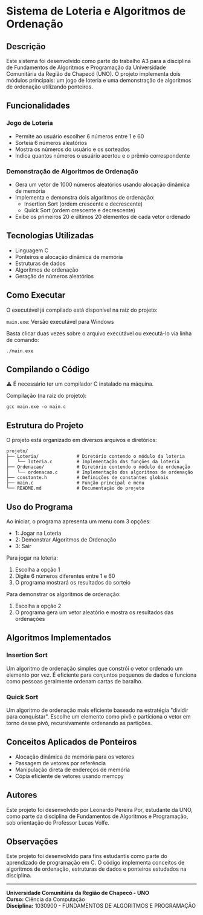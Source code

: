 # Sistema de Loteria e Algoritmos de Ordenação

## Descrição
Este sistema foi desenvolvido como parte do trabalho A3 para a disciplina de Fundamentos de Algoritmos e Programação da Universidade Comunitária da Região de Chapecó (UNO). O projeto implementa dois módulos principais: um jogo de loteria e uma demonstração de algoritmos de ordenação utilizando ponteiros.

## Funcionalidades

### Jogo de Loteria
- Permite ao usuário escolher 6 números entre 1 e 60
- Sorteia 6 números aleatórios
- Mostra os números do usuário e os sorteados
- Indica quantos números o usuário acertou e o prêmio correspondente

### Demonstração de Algoritmos de Ordenação
- Gera um vetor de 1000 números aleatórios usando alocação dinâmica de memória
- Implementa e demonstra dois algoritmos de ordenação:
  - Insertion Sort (ordem crescente e decrescente)
  - Quick Sort (ordem crescente e decrescente)
- Exibe os primeiros 20 e últimos 20 elementos de cada vetor ordenado

## Tecnologias Utilizadas
- Linguagem C
- Ponteiros e alocação dinâmica de memória
- Estruturas de dados
- Algoritmos de ordenação
- Geração de números aleatórios

## Como Executar
O executável já compilado está disponível na raiz do projeto:

`main.exe`: Versão executável para Windows

Basta clicar duas vezes sobre o arquivo executável ou executá-lo via linha de comando:
```
./main.exe
```

## Compilando o Código

⚠️ É necessário ter um compilador C instalado na máquina.

Compilação (na raiz do projeto):
```
gcc main.exe -o main.c
```

## Estrutura do Projeto
O projeto está organizado em diversos arquivos e diretórios:
```
projeto/
├── Loteria/              # Diretório contendo o módulo da loteria
│   └── loteria.c         # Implementação das funções da loteria
├── Ordenacao/            # Diretório contendo o módulo de ordenação
│   └── ordenacao.c       # Implementação dos algoritmos de ordenação
├── constante.h           # Definições de constantes globais
├── main.c                # Função principal e menu
└── README.md             # Documentação do projeto
```

## Uso do Programa

Ao iniciar, o programa apresenta um menu com 3 opções:

- 1: Jogar na Loteria
- 2: Demonstrar Algoritmos de Ordenação
- 3: Sair

Para jogar na loteria:
1. Escolha a opção 1
2. Digite 6 números diferentes entre 1 e 60
3. O programa mostrará os resultados do sorteio

Para demonstrar os algoritmos de ordenação:
1. Escolha a opção 2
2. O programa gera um vetor aleatório e mostra os resultados das ordenações

## Algoritmos Implementados

### Insertion Sort
Um algoritmo de ordenação simples que constrói o vetor ordenado um elemento por vez. É eficiente para conjuntos pequenos de dados e funciona como pessoas geralmente ordenam cartas de baralho.

### Quick Sort
Um algoritmo de ordenação mais eficiente baseado na estratégia "dividir para conquistar". Escolhe um elemento como pivô e particiona o vetor em torno desse pivô, recursivamente ordenando as partições.

## Conceitos Aplicados de Ponteiros
- Alocação dinâmica de memória para os vetores
- Passagem de vetores por referência
- Manipulação direta de endereços de memória
- Cópia eficiente de vetores usando memcpy

## Autores
Este projeto foi desenvolvido por Leonardo Pereira Por, estudante da UNO, como parte da disciplina de Fundamentos de Algoritmos e Programação, sob orientação do Professor Lucas Volfe.

## Observações
Este projeto foi desenvolvido para fins estudantis como parte do aprendizado de programação em C. O código implementa conceitos de algoritmos de ordenação, estruturas de dados e ponteiros estudados na disciplina.

---

**Universidade Comunitária da Região de Chapecó - UNO**  
**Curso:** Ciência da Computação  
**Disciplina:** 1030900 - FUNDAMENTOS DE ALGORITMOS E PROGRAMAÇÃO